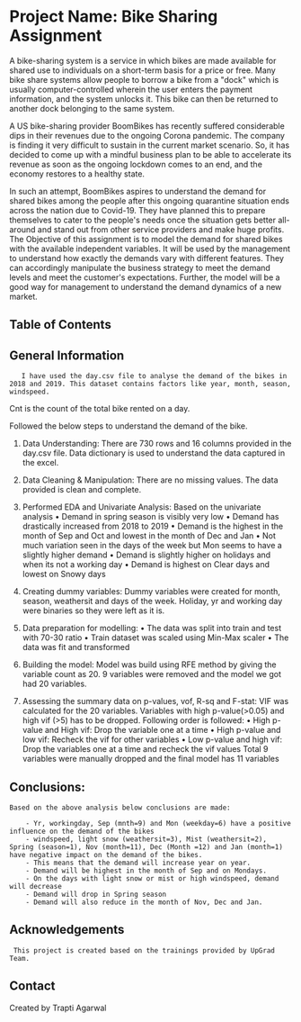 ﻿# Project Name: Bike Sharing Assignment
	
A bike-sharing system is a service in which bikes are made available for shared use to individuals on a short-term basis for a price or free. Many bike share systems allow people to borrow a bike from a "dock" which is usually computer-controlled wherein the user enters the payment information, and the system unlocks it. This bike can then be returned to another dock belonging to the same system.

A US bike-sharing provider BoomBikes has recently suffered considerable dips in their revenues due to the ongoing Corona pandemic. The company is finding it very difficult to sustain in the current market scenario. So, it has decided to come up with a mindful business plan to be able to accelerate its revenue as soon as the ongoing lockdown comes to an end, and the economy restores to a healthy state.

In such an attempt, BoomBikes aspires to understand the demand for shared bikes among the people after this ongoing quarantine situation ends across the nation due to Covid-19. They have planned this to prepare themselves to cater to the people's needs once the situation gets better all-around and stand out from other service providers and make huge profits.
The Objective of this assignment is to model the demand for shared bikes with the available independent variables. It will be used by the management to understand how exactly the demands vary with different features. They can accordingly manipulate the business strategy to meet the demand levels and meet the customer's expectations. Further, the model will be a good way for management to understand the demand dynamics of a new market. 


## Table of Contents

## General Information
  
       I have used the day.csv file to analyse the demand of the bikes in 2018 and 2019. This dataset contains factors like year, month, season, windspeed.
  Cnt is the count of the total bike rented on a day.
  
  Followed the below steps to understand the demand of the bike.
  1. Data Understanding: There are 730 rows and 16 columns provided in the day.csv file. Data dictionary is used to understand the data captured in the excel.
	 
  2. Data Cleaning & Manipulation:
	There are no missing values. The data provided is clean and complete. 
		
  3. Performed EDA and Univariate Analysis: Based on the univariate analysis
• Demand in spring season is visibly very low
• Demand has drastically increased from 2018 to 2019
• Demand is the highest in the month of Sep and Oct and lowest in the month of Dec and Jan
• Not much variation seen in the days of the week but Mon seems to have a slightly higher demand
• Demand is slightly higher on holidays and when its not a working day
• Demand is highest on Clear days and lowest on Snowy days
		
 4. Creating dummy variables: Dummy variables were created for month, season, weathersit and days of the week. Holiday, yr and working day were binaries so they were left as it is.

5. Data preparation for modelling: 
• The data was split into train and test with 70-30 ratio
• Train dataset was scaled using Min-Max scaler
• The data was fit and transformed

6. Building the model: Model was build using RFE method by giving the variable count as 20. 9 variables were removed and the model we got had 20 variables.

7. Assessing the summary data on p-values, vof, R-sq and F-stat: VIF was calculated for the 20 variables. Variables with high p-value(>0.05) and high vif (>5) has to be dropped. Following order is followed:
• High p-value and High vif: Drop the variable one at a time
• High p-value and low vif: Recheck the vif for other variables
• Low p-value and high vif: Drop the variables one at a time and recheck the vif values
Total 9 variables were manually dropped and the final model has 11 variables

## Conclusions:
	
	Based on the above analysis below conclusions are made:
	
		- Yr, workingday, Sep (mnth=9) and Mon (weekday=6) have a positive influence on the demand of the bikes
		- windspeed, light snow (weathersit=3), Mist (weathersit=2), Spring (season=1), Nov (month=11), Dec (Month =12) and Jan (month=1) have negative impact on the demand of the bikes.
		- This means that the demand will increase year on year.
		- Demand will be highest in the month of Sep and on Mondays.
		- On the days with light snow or mist or high windspeed, demand will decrease
		- Demand will drop in Spring season
		- Demand will also reduce in the month of Nov, Dec and Jan.


## Acknowledgements
	 This project is created based on the trainings provided by UpGrad Team.


## Contact
   Created by Trapti Agarwal  

